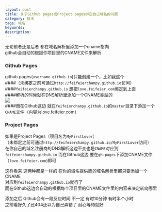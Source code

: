 ```yaml
---
layout: post
title: 关于Github pages或Project pages绑定自己域名的问题
category: 技术
tags: 域名
keywords: 
description: 
---
```

无论前者还是后者 都在域名解析里添加一个cname指向  
github会自动的根据你项目里的CNAME文件来解析
### Github Pages
github pages(`username.github.io`)只能创建一个，比如我这个  
####（未绑定之前可通过`http://feifeierchampy.github.io`访问）  
####`feifeierchampy.github.io`  想把`love.feifeier.com`绑定到上面  
####解析的时候就在DNS解析里添加一个CNAME类型的  
![](/public/img/yuming.png)  
####而在Github这边 就在`feifeierchampy.github.io`的`master`目录下添加一个`CNAME`文件（内容为love.feifeier.com）  

### Project Pages
如果是Project Pages（项目名为`MyFirstLover`）     
（未绑定之前可通过`http://feifeierchampy.github.io/MyFirstLover`访问）  
在你自己的域名注册商的DNS解析这边不变也是`CNAME`对应到`feifeierchampy.github.io` 
而在Github这边 要在`gh-pages`下添加CNAME文件（`love.feifeier.com`)即可

这样看来 这两种都是一样的 在你的域名提供商的域名解析里都只要添加一个CNAME  
对应到`feifeierchampy.github.io`就行了  
而在Github这边会自动的根据每个项目里的CNAME文件里的内容来决定转向哪里 

添加之后 Github会有一段反应时间 不一定 有时10分钟 有时半个小时  
之前看好久了还404还以为自己弄错了 耐心等待就好
